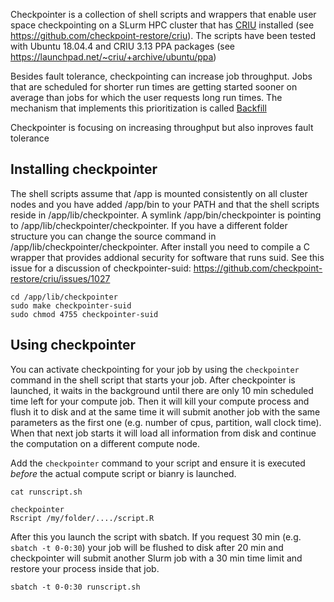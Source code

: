 
Checkpointer is a collection of shell scripts and wrappers that enable user space checkpointing on a SLurm HPC cluster that has [CRIU](https://criu.org) installed (see https://github.com/checkpoint-restore/criu). The scripts have been tested with Ubuntu 18.04.4 and CRIU 3.13 PPA packages (see https://launchpad.net/~criu/+archive/ubuntu/ppa)  

Besides fault tolerance, checkpointing can increase job throughput. Jobs that are scheduled for shorter run times are getting started sooner on average than jobs for which the user requests long run times. The mechanism that implements this prioritization is called [Backfill](https://www.zedat.fu-berlin.de/HPC/EN/Backfill)


Checkpointer is focusing on increasing throughput but also inproves fault tolerance 

## Installing checkpointer

The shell scripts assume that /app is mounted consistently on all cluster nodes and you have added /app/bin to your PATH and that the shell scripts reside in /app/lib/checkpointer. A symlink /app/bin/checkpointer is pointing to /app/lib/checkpointer/checkpointer. If you have a different folder structure you can change the source command in /app/lib/checkpointer/checkpointer. After install you need to compile a C wrapper that provides addional security for software that runs suid. See this issue for a discussion of checkpointer-suid:  https://github.com/checkpoint-restore/criu/issues/1027 

```
cd /app/lib/checkpointer
sudo make checkpointer-suid
sudo chmod 4755 checkpointer-suid
```

## Using checkpointer

You can activate checkpointing for your job by using the `checkpointer` command in the shell script that starts your job. After checkpointer is launched, it waits in the background until there are only 10 min scheduled time left for your compute job. Then it will kill your compute process and flush it to disk and at the same time it will submit another job with the same parameters as the first one (e.g. number of cpus, partition, wall clock time). When that next job starts it will load all information from disk and continue the computation on a different compute node.

Add the `checkpointer` command to your script and ensure it is executed *before* the actual compute script or bianry is launched.

```
cat runscript.sh

checkpointer 
Rscript /my/folder/..../script.R
```

After this you launch the script with sbatch. If you request 30 min (e.g. `sbatch -t 0-0:30`) your job will be flushed to disk after 20 min and checkpointer will submit another Slurm job with a 30 min time limit and restore your process inside that job.


```
sbatch -t 0-0:30 runscript.sh
```


